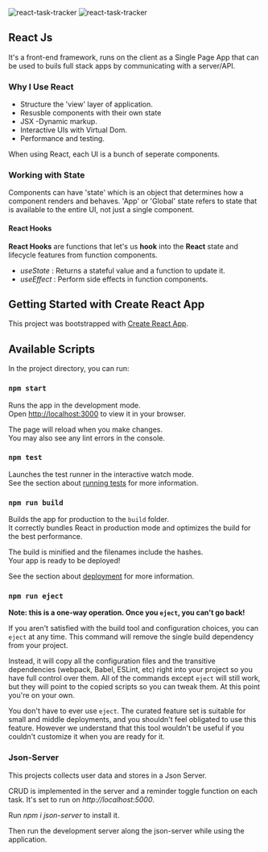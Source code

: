 ![react-task-tracker](https://github.com/Muthung/javascript/blob/main/react-task-tracker.png)
![react-task-tracker](https://github.com/Muthung/javascript/blob/main/react-expense-tracker.png)

## React Js

It's a front-end framework, runs on the client as a Single Page App that can be used to buils full stack apps by communicating with a server/API.

### Why I Use React

- Structure the 'view' layer of application.
- Resusble components with their own state
- JSX -Dynamic markup.
- Interactive UIs with Virtual Dom.
- Performance and testing.

When using React, each UI is a bunch of seperate components.

### Working with State

Components can have 'state' which is an object that determines how a component renders and behaves.
'App' or 'Global' state refers to state that is available to the entire UI, not just a single component.

#### React Hooks

**React Hooks** are functions that let's us **hook** into the **React** state and lifecycle features from function components.

- *useState* : Returns a stateful value and a function to update it.
- *useEffect* : Perform side effects in function components.



## Getting Started with Create React App

This project was bootstrapped with [Create React App](https://github.com/facebook/create-react-app).

## Available Scripts

In the project directory, you can run:

### `npm start`

Runs the app in the development mode.\
Open [http://localhost:3000](http://localhost:3000) to view it in your browser.

The page will reload when you make changes.\
You may also see any lint errors in the console.

### `npm test`

Launches the test runner in the interactive watch mode.\
See the section about [running tests](https://facebook.github.io/create-react-app/docs/running-tests) for more information.

### `npm run build`

Builds the app for production to the `build` folder.\
It correctly bundles React in production mode and optimizes the build for the best performance.

The build is minified and the filenames include the hashes.\
Your app is ready to be deployed!

See the section about [deployment](https://facebook.github.io/create-react-app/docs/deployment) for more information.

### `npm run eject`

**Note: this is a one-way operation. Once you `eject`, you can't go back!**

If you aren't satisfied with the build tool and configuration choices, you can `eject` at any time. This command will remove the single build dependency from your project.

Instead, it will copy all the configuration files and the transitive dependencies (webpack, Babel, ESLint, etc) right into your project so you have full control over them. All of the commands except `eject` will still work, but they will point to the copied scripts so you can tweak them. At this point you're on your own.

You don't have to ever use `eject`. The curated feature set is suitable for small and middle deployments, and you shouldn't feel obligated to use this feature. However we understand that this tool wouldn't be useful if you couldn't customize it when you are ready for it.


### Json-Server

This projects collects user data and stores in a Json Server.

CRUD is implemented in the server and a reminder toggle function on each task. It's set to run on *http://localhost:5000*.

Run *npm i json-server* to install it.

Then run the development server along the json-server while using the application.